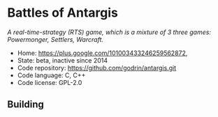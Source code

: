 # Battles of Antargis

_A real-time-strategy (RTS) game, which is a mixture of 3 three games: Powermonger, Settlers, Warcraft._

- Home: https://plus.google.com/101003433246259562872, 
- State: beta, inactive since 2014
- Code repository: https://github.com/godrin/antargis.git
- Code language: C, C++
- Code license: GPL-2.0

## Building

